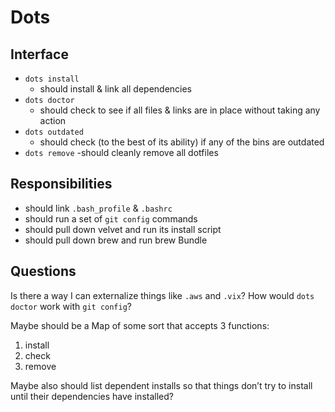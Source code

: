 # Dots


## Interface
- `dots install`
    - should install & link all dependencies
- `dots doctor`
    - should check to see if all files & links are in place without taking any action
- `dots outdated`
    - should check (to the best of its ability) if any of the bins are outdated
- `dots remove`
    -should cleanly remove all dotfiles

## Responsibilities
- should link `.bash_profile` & `.bashrc`
- should run a set of  `git config` commands
- should pull down velvet and run its install script
- should pull down brew and run brew Bundle

## Questions
Is there a way I can externalize things like `.aws` and `.vix`?
How would `dots doctor` work with `git config`?

Maybe should be a Map of some sort that accepts 3 functions:

1. install
2. check
3. remove

Maybe also should list dependent installs so that things don’t try to install until their dependencies have installed?

